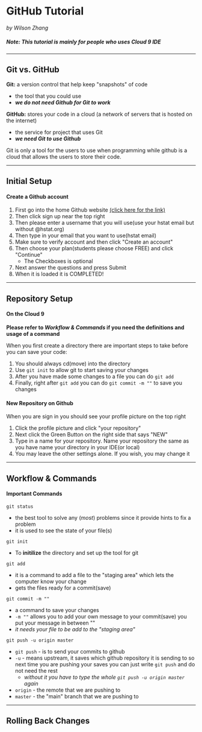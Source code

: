 # GitHub Tutorial

_by Wilson Zhang_  

##### Note: This tutorial is mainly for people who uses Cloud 9 IDE 

---
## Git vs. GitHub
**Git:** a version control that help keep "snapshots" of code
* the tool that you could use
* ***we do not need Github for Git to work***  

**GitHub:** stores your code in a cloud (a network of servers that is hosted on the internet)
* the service for project that uses Git
* ***we need Git to use Github***

Git is only a tool for the users to use when programming while github is a cloud that allows the users to store their code.

---
## Initial Setup
#### **Create a Github account**
1. First go into the home Github website [(click here for the link)](https://www.github.com)
2. Then click sign up near the top right
3. Then please enter a username that you will use(use your hstat email but without @hstat.org)
4. Then type in your email that you want to use(hstat email)
5. Make sure to verify account and then click "Create an account"
6. Then choose your plan(students please choose FREE) and click "Continue"
    * The Checkboxes is optional
7. Next answer the questions and press Submit
8. When it is loaded it is COMPLETED!
---
## Repository Setup
#### On the Cloud 9
**Please refer to *Workflow & Commands* if you need the definitions and usage of a command**  

When you first create a directory there are important steps to take before you can save your code:  
1. You should always cd(move) into the directory
2. Use `git init` to allow git to start saving your changes
3. After you have made some changes to a file you can do `git add`
4. Finally, right after `git add` you can do `git commit -m ""` to save you changes

#### New Repository on Github
When you are sign in you should see your profile picture on the top right
1. Click the profile picture and click "your repository"
2. Next click the Green Button on the right side that says "NEW" 
3. Type in a name for your repository. Name your repository the same as you have name your directory in your IDE(or local)
4. You may leave the other settings alone. If you wish, you may change it

---
## Workflow & Commands
#### Important Commands
`git status`
* the best tool to solve any (*most*) problems since it provide hints to fix a problem
* it is used to see the state of your file(s)  

`git init`
* To **initilize** the directory and set up the tool for git

`git add`
* it is a command to add a file to the "staging area" which lets the computer know your change
* gets the files ready for a commit(save)

`git commit -m ""`
* a command to save your changes 
* `-m ""` allows you to add your own message to your commit(save) you put your message in between ""
* *it needs your file to be add to the "staging area"*

`git push -u origin master`
* `git push` - is to send your commits to github
* `-u` - means upstream, it saves which github repository it is sending to so next time you are pushing your saves you can just write `git push` and do not need the rest
    * *without it you have to type the whole `git push -u origin master` again*
* `origin` - the remote that we are pushing to
* `master` - the "main" branch that we are pushing to

---
## Rolling Back Changes
